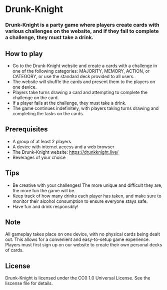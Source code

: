 # Drunk-Knight

### Drunk-Knight is a party game where players create cards with various challenges on the website, and if they fail to complete a challenge, they must take a drink.
## How to play

* Go to the Drunk-Knight website and create a cards with a challenge in one of the following categories: MAJORITY, MEMORY, ACTION, or CATEGORY, or use the standard deck provided to all users.
* The website will shuffle the cards and present them to the players on one device.
* Players take turns drawing a card and attempting to complete the challenge on the card.
* If a player fails at the challenge, they must take a drink.
* The game continues indefinitely, with players taking turns drawing and completing the tasks on the cards.

## Prerequisites

* A group of at least 2 players
* A device with internet access and a web browser
* The Drunk-Knight website: https://drunkknight.live/
* Beverages of your choice

## Tips

* Be creative with your challenges! The more unique and difficult they are, the more fun the game will be.
* Keep track of how many drinks each player has taken, and make sure to monitor their alcohol consumption to ensure everyone stays safe.
* Have fun and drink responsibly!

## Note
All gameplay takes place on one device, with no physical cards being dealt out. This allows for a convenient and easy-to-setup game experience. Players must first sign up on our website to create their own personal decks of cards.

## License

Drunk-Knight is licensed under the CC0 1.0 Universal License. See the liscense file for details.
